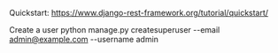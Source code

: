 Quickstart:
https://www.django-rest-framework.org/tutorial/quickstart/

Create a user
python manage.py createsuperuser --email admin@example.com --username admin
